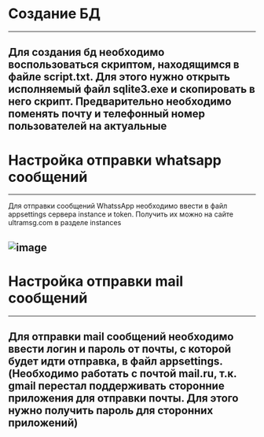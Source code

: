 # Создание БД

---
Для создания бд необходимо воспользоваться скриптом, находящимся в файле script.txt. Для этого нужно открыть исполняемый файл sqlite3.exe и скопировать в него скрипт. Предварительно необходимо поменять почту и телефонный номер пользователей на актуальные
---

# Настройка отправки whatsapp сообщений

---
Для отправки сообщений WhatssApp необходимо ввести в файл appsettings сервера instance и token. Получить их можно на сайте ultramsg.com в разделе instances

![image](https://user-images.githubusercontent.com/61025953/203379273-1580cdc7-a1b0-409f-b70d-7c80ff2f9606.png)
---

# Настройка отправки mail сообщений

---
Для отправки mail сообщений необходимо ввести логин и пароль от почты, с которой будет идти отправка, в файл appsettings. (Необходимо работать с почтой mail.ru, т.к. gmail перестал поддерживать сторонние приложения для отправки почты. Для этого нужно получить пароль для сторонних приложений)
---

